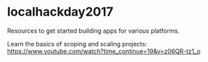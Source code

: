 # localhackday2017
Resources to get started building apps for various platforms.

Learn the basics of scoping and scaling projects:
https://www.youtube.com/watch?time_continue=19&v=z06QR-tz1_o

